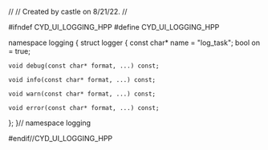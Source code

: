 //
// Created by castle on 8/21/22.
//

#ifndef CYD_UI_LOGGING_HPP
#define CYD_UI_LOGGING_HPP


namespace logging {
  struct logger {
    const char* name = "log_task";
    bool on          = true;

    void debug(const char* format, ...) const;

    void info(const char* format, ...) const;

    void warn(const char* format, ...) const;

    void error(const char* format, ...) const;
  };
}// namespace logging


#endif//CYD_UI_LOGGING_HPP
